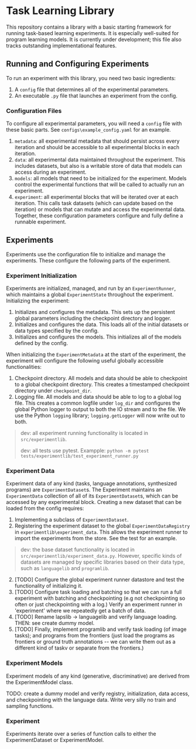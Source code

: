 
# Task Learning Library
This repository contains a library with a basic starting framework for running task-based learning experiments. It is especially well-suited for program learning models.
It is currently under development; this file also tracks outstanding implementational features.

## Running and Configuring Experiments
To run an experiment with this library, you need two basic ingredients:
1. A `config` file that determines all of the experimental parameters.
2. An executable `.py` file that launches an experiment from the config.

### Configuration Files
To configure all experimental parameters, you will need a `config` file with these basic parts. See `configs\example_config.yaml` for an example.
1. `metadata`: all experimental metadata that should persist across every iteration and should be accessible to all experimental blocks in each iteration.
2. `data`: all experimental data maintained throughout the experiment. This includes datasets, but also is a writable store of data that models can access during an experiment.
3. `models`: all models that need to be initialized for the experiment. Models control the experimental functions that will be called to actually run an experiment.
4. `experiment`: all experimental blocks that will be iterated over at each iteration. This calls task datasets (which can update based on the iteration) or models that can mutate and access the experimental data.
Together, these configuration parameters configure and fully define a runnable experiment.

## Experiments
Experiments use the configuration file to initialize and manage the experiments. These configure the following parts of the experiment.

### Experiment Initialization
Experiments are initialized, managed, and run by an `ExperimentRunner`, which maintains a global `ExperimentState` throughout the experiment. 
Initializing the experiment:
1. Initializes and configures the metadata. This sets up the persistent global parameters including the checkpoint directory and logger.
2. Initializes and configures the data. This loads all of the initial datasets or data types specified by the config.
3. Initializes and configures the models. This initializes all of the models defined by the config.

When initializing the `ExperimentMetadata` at the start of the experiment, the experiment will configure the following useful globally accessible functionalities:
1. Checkpoint directory. All models and data should be able to checkpoint to a global checkpoint directory. This creates a timestamped checkpoint directory under `checkpoint_dir`.
2. Logging file. All models and data should be able to log to a global log file. This creates a common logfile under `log_dir` and configures the global Python logger to output to both the IO stream and to the file. We use the Python `logging` library; `logging.getLogger` will now write out to both.

> dev: all experiment running functionality is located in `src/experimentlib`.
> 
> dev: all tests use pytest. Exampple: `python -m pytest tests/experimentlib/test_experiment_runner.py`

### Experiment Data
Experiment data of any kind (tasks, language annotations, synthesized programs) are `ExperimentDataset`s. 
The Experiment maintains an `ExperimentData` collection of all of its `ExperimentDataset`s, which can be accessed by any experimental block.
Creating a new dataset that can be loaded from the config requires:
1. Implementing a subclass of `ExperimentDataset`.
2. Registering the experiment dataset to the global `ExperimentDataRegistry` in `experimentlib\experiment_data`. This allows the experiment runner to import the experiments from the store. See the test for an example.

> dev: the base dataset functionality is located in `src/experimentlib/experiment_data.py`. However, specific kinds of datasets are managed by specific libraries based on their data type, such as `languagelib` and `programlib`.
2. [TODO] Configure the global experiment runner datastore and test the functionality of initializing it.
3. [TODO] Configure task loading and batching so that we can run a full experiment with batching and checkpointing (e.g not checkpointing so often or just checkpointing with a log.) Verify an experiment runner in 'experiment' where we repeatedly get a batch of data.
5. [TODO] Rename lapslib -> languagelib and verify language loading. THEN: see create dummy model.
6. [TODO] Finally, implement programlib and verify task loading (of image tasks); and programs from the frontiers (just load the programs as frontiers or ground truth annotations -- we can write them out as a different kind of taskv or separate from the frontiers.)

### Experiment Models
Experiment models of any kind (generative, discriminative) are derived from the ExperimentModel class.

TODO: create a dummy model and verify registry, initialization, data access, and checkpointing with the language data.
Write very silly no train and sampling functions. 

### Experiment
Experiments iterate over a series of function calls to either the ExperimentDataset or ExperimentModel.




